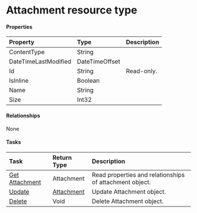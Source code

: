 # Attachment resource type



#### Properties
| Property	   | Type	|Description|
|:---------------|:--------|:----------|
|ContentType|String||
|DateTimeLastModified|DateTimeOffset||
|Id|String| Read-only.|
|IsInline|Boolean||
|Name|String||
|Size|Int32||

#### Relationships
None


#### Tasks

| Task		   | Return Type	|Description|
|:---------------|:--------|:----------|
|[Get Attachment](../api/attachment_get.md) | Attachment |Read properties and relationships of attachment object.|
|[Update](../api/attachment_update.md) | [Attachment](attachment.md)	|Update Attachment object. |
|[Delete](../api/attachment_delete.md) | Void	|Delete Attachment object. |
